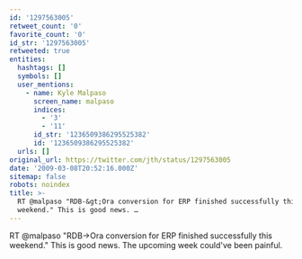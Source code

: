 ```yaml
---
id: '1297563005'
retweet_count: '0'
favorite_count: '0'
id_str: '1297563005'
retweeted: true
entities:
  hashtags: []
  symbols: []
  user_mentions:
    - name: Kyle Malpaso
      screen_name: malpaso
      indices:
        - '3'
        - '11'
      id_str: '1236509386295525382'
      id: '1236509386295525382'
  urls: []
original_url: https://twitter.com/jth/status/1297563005
date: '2009-03-08T20:52:16.000Z'
sitemap: false
robots: noindex
title: >-
  RT @malpaso "RDB-&gt;Ora conversion for ERP finished successfully this
  weekend." This is good news. …
---
```


RT @malpaso "RDB-&gt;Ora conversion for ERP finished successfully this weekend." This is good news. The upcoming week could've been painful.